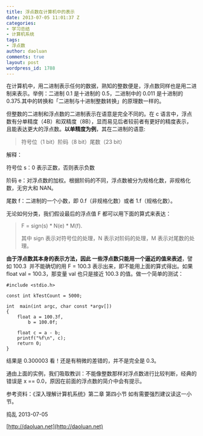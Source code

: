 ```yaml
---
title: 浮点数在计算机中的表示
date: 2013-07-05 11:01:37 Z
categories:
- 学习总结
- 计算机系统
tags:
- 浮点数
author: daoluan
comments: true
layout: post
wordpress_id: 1788
---
```


在计算机中，用二进制表示任何的数据，熟知的整数便是，浮点数同样也是用二进制来表示。举例：二进制 0.1 是十进制的 0.5，二进制中的 0.011 是十进制的 0.375.其中的转换和「二进制与十进制整数转换」的原理数一样的。

但整数的二进制和浮点数的二进制表示在语意是完全不同的。在 c 语言中，浮点数有分单精度（4B）和双精度（8B），显而易见后者较前者有更好的精度表示，且能表达更大的浮点数。**以单精度为例**，其在二进制的语意:


<blockquote>符号位（1 bit）阶码（8 bit）尾数（23 bit）</blockquote>


解释：

符号位 s：0 表示正数，否则表示负数

阶码 e：对浮点数的加权。根据阶码的不同，浮点数被分为规格化数，非规格化数，无穷大和 NAN。

尾数 f：二进制的一个小数，即 0.f（非规格化数）或者 1.f（规格化数）。

无论如何分类，我们假设最后的浮点值 F 都可以用下面的算式来表达：


<blockquote><p>F = sign(s) * N(e) * M(f).</p>
<p>其中 sign 表示对符号位的处理，N 表示对阶码的处理，M 表示对尾数的处理。</p></blockquote>


**由于浮点数其本身的表示方法，因此 一些浮点数只能用一个逼近的值来表述**，譬如 100.3  并不能确切的用 F = 100.3 表示出来，即不能用上面的算式得出。如果 float val = 100.3，那变量 val 也只是接近 100.3 的值。做一个简单的测试：


    #include <stdio.h>

    const int kTestCount = 5000;

    int  main(int argc, char const *argv[])
    {
    	float a = 100.3f,
    		b = 100.0f;

    	float c = a - b;
    	printf("%f\n", c);
    	return 0;
    }


结果是 0.300003 看！还是有稍微的差错的，并不是完全是 0.3。

通由上面的实例，我们吸取教训：不能像整数那样对浮点数进行比较判断，经典的错误是 x == 0.0，原因在前面的浮点数的简介中会有提示。

参考资料：《深入理解计算机系统》第二章 第四小节 如有需要强烈建议读这一小节。

捣乱 2013-07-05

[http://daoluan.net](http://daoluan.net)
